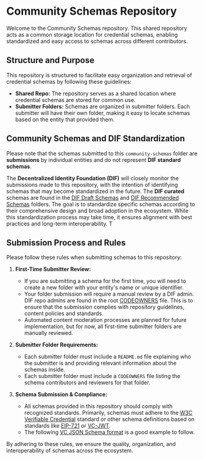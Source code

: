 # Community Schemas Repository

Welcome to the Community Schemas repository. This shared repository acts as a common storage location for credential schemas, enabling standardized and easy access to schemas across different contributors. 

## Structure and Purpose

This repository is structured to facilitate easy organization and retrieval of credential schemas by following these guidelines:

- **Shared Repo:** The repository serves as a shared location where credential schemas are stored for common use. 
- **Submitter Folders:** Schemas are organized in submitter folders. Each submitter will have their own folder, making it easy to locate schemas based on the entity that provided them.

## Community Schemas and DIF Standardization

Please note that the schemas submitted to this `community-schemas` folder are **submissions** by individual entities and do not represent **DIF standard schemas**. 

The **Decentralized Identity Foundation (DIF)** will closely monitor the submissions made to this repository, with the intention of identifying schemas that may become standardized in the future. The **DIF curated** schemas are found in the [DIF Draft Schemas](../dif-draft-schemas) and [DIF Recommended Schemas](../dif-recommended-schemas) folders. The goal is to standardize specific schemas according to their comprehensive design and broad adoption in the ecosystem. While this standardization process may take time, it ensures alignment with best practices and long-term interoperability. T

## Submission Process and Rules

Please follow these rules when submitting schemas to this repository:

1. **First-Time Submitter Review:**
   - If you are submitting a schema for the first time, you will need to create a new folder with your entity's name or unique identifier. 
   - Your folder submission will require a manual review by a DIF admin. DIF repo admins are found in the root [CODEOWNERS](./CODEOWNERS) file. This is to ensure that the submission complies with repository guidelines, content policies and standards. 
   - Automated content moderation processes are planned for future implementation, but for now, all first-time submitter folders are manually reviewed.

2. **Submitter Folder Requirements:**
   - Each submitter folder must include a `README.md` file explaining who the submitter is and providing relevant information about the schemas inside.
   - Each submitter folder must include a `CODEOWNERS` file listing the schema contributors and reviewers for that folder.
   
3. **Schema Submission & Compliance:**
   - All schemas provided in this repository should comply with recognized standards. Primarily, schemas must adhere to the [W3C Verifiable Credential](https://www.w3.org/TR/vc-data-model/) standard or other schema definitions based on standards like [EIP-721](https://eips.ethereum.org/EIPS/eip-721) or [VC-JWT](https://www.w3.org/TR/vc-jose-cose/). 
   - The following [VC JSON Schema format](https://www.w3.org/TR/vc-json-schema/#example-example-name-credential-schema) is a good example to follow.

By adhering to these rules, we ensure the quality, organization, and interoperability of schemas across the ecosystem. 